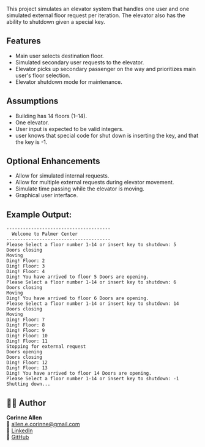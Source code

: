 This project simulates an elevator system that handles one user and one simulated external floor request per iteration. 
The elevator also has the ability to shutdown given a special key.

## Features
- Main user selects destination floor.
- Simulated secondary user requests to the elevator.
- Elevator picks up secondary passenger on the way and prioritizes main user's floor selection.
- Elevator shutdown mode for maintenance.

## Assumptions
- Building has 14 floors (1–14).
- One elevator.
- User input is expected to be valid integers.
- user knows that special code for shut down is inserting the key, and that the key is -1.

## Optional Enhancements
- Allow for simulated internal requests.
- Allow for multiple external requests during elevator movement.
- Simulate time passing while the elevator is moving.
- Graphical user interface.

## Example Output:
```
--------------------------------------
  Welcome to Palmer Center
--------------------------------------
Please Select a floor number 1-14 or insert key to shutdown: 5
Doors closing
Moving
Ding! Floor: 2
Ding! Floor: 3
Ding! Floor: 4
Ding! You have arrived to floor 5 Doors are opening.
Please Select a floor number 1-14 or insert key to shutdown: 6
Doors closing
Moving
Ding! You have arrived to floor 6 Doors are opening.
Please Select a floor number 1-14 or insert key to shutdown: 14
Doors closing
Moving
Ding! Floor: 7
Ding! Floor: 8
Ding! Floor: 9
Ding! Floor: 10
Ding! Floor: 11
Stopping for external request
Doors opening
Doors closing
Ding! Floor: 12
Ding! Floor: 13
Ding! You have arrived to floor 14 Doors are opening.
Please Select a floor number 1-14 or insert key to shutdown: -1
Shutting down...
```
## 🧑‍💻 Author
**Corinne Allen**  
📧 [allen.e.corinne@gmail.com](mailto:allen.e.corinne@gmail.com)  
💼 [LinkedIn](https://www.linkedin.com/in/ceallen/)  
🐙 [GitHub](https://github.com/RinAllen18)

